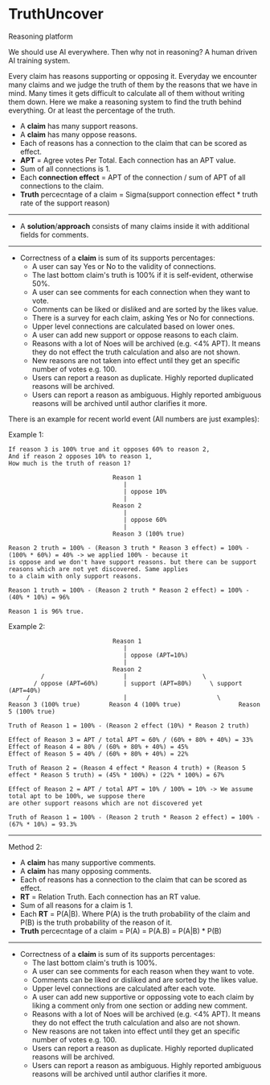 # TruthUncover
Reasoning platform

We should use AI everywhere. Then why not in reasoning? A human driven AI training system.

Every claim has reasons supporting or opposing it. Everyday we encounter many claims and we judge the truth of them by the reasons that we have in mind. Many times it gets difficult to calculate all of them without writing them down. Here we make a reasoning system to find the truth behind everything. Or at least the percentage of the truth.

- A **claim** has many support reasons.
- A **claim** has many oppose reasons.
- Each of reasons has a connection to the claim that can be scored as effect.
- **APT** = Agree votes Per Total. Each connection has an APT value.
- Sum of all connections is 1.
- Each **connection effect** = APT of the connection / sum of APT of all connections to the claim.
- **Truth** percecntage of a claim = Sigma(support connection effect * truth rate of the support reason)
---
- A **solution**/**approach** consists of many claims inside it with additional fields for comments.
---
- Correctness of a **claim** is sum of its supports percentages:
  - A user can say Yes or No to the validity of connections.
  - The last bottom claim's truth is 100% if it is self-evident, otherwise 50%.
  - A user can see comments for each connection when they want to vote.
  - Comments can be liked or disliked and are sorted by the likes value.
  - There is a survey for each claim, asking Yes or No for connections.
  - Upper level connections are calculated based on lower ones.
  - A user can add new support or oppose reasons to each claim.
  - Reasons with a lot of Noes will be archived (e.g. <4% APT). It means they do not effect the truth calculation and also are not shown.
  - New reasons are not taken into effect until they get an specific number of votes e.g. 100.
  - Users can report a reason as duplicate. Highly reported duplicated reasons will be archived.
  - Users can report a reason as ambiguous. Highly reported ambiguous reasons will be archived until author clarifies it more.

There is an example for recent world event (All numbers are just examples):

Example 1:

    If reason 3 is 100% true and it opposes 60% to reason 2,
    And if reason 2 opposes 10% to reason 1,
    How much is the truth of reason 1?
    
                                 Reason 1
                                    |
                                    | oppose 10%
                                    |
                                 Reason 2
                                    |
                                    | oppose 60%
                                    |
                                 Reason 3 (100% true)
                                 
    Reason 2 truth = 100% - (Reason 3 truth * Reason 3 effect) = 100% - (100% * 60%) = 40% -> we applied 100% - because it
    is oppose and we don't have support reasons. but there can be support reasons which are not yet discovered. Same applies
    to a claim with only support reasons.
    
    Reason 1 truth = 100% - (Reason 2 truth * Reason 2 effect) = 100% - (40% * 10%) = 96%
    
    Reason 1 is 96% true.

Example 2:

                                 Reason 1
                                    |
                                    | oppose (APT=10%)
                                    |
                                 Reason 2
             /                      |                     \
           / oppose (APT=60%)       | support (APT=80%)     \ support (APT=40%)
         /                          |                         \
    Reason 3 (100% true)        Reason 4 (100% true)                Reason 5 (100% true)

    Truth of Reason 1 = 100% - (Reason 2 effect (10%) * Reason 2 truth)

    Effect of Reason 3 = APT / total APT = 60% / (60% + 80% + 40%) = 33%
    Effect of Reason 4 = 80% / (60% + 80% + 40%) = 45%
    Effect of Reason 5 = 40% / (60% + 80% + 40%) = 22%

    Truth of Reason 2 = (Reason 4 effect * Reason 4 truth) + (Reason 5 effect * Reason 5 truth) = (45% * 100%) + (22% * 100%) = 67%

    Effect of Reason 2 = APT / total APT = 10% / 100% = 10% -> We assume total apt to be 100%, we suppose there
    are other support reasons which are not discovered yet

    Truth of Reason 1 = 100% - (Reason 2 truth * Reason 2 effect) = 100% - (67% * 10%) = 93.3%

----------------------------

Method 2:

- A **claim** has many supportive comments.
- A **claim** has many opposing comments.
- Each of reasons has a connection to the claim that can be scored as effect.
- **RT** = Relation Truth. Each connection has an RT value.
- Sum of all reasons for a claim is 1.
- Each **RT** = P(A|B). Where P(A) is the truth probability of the claim and P(B) is the truth probability of the reason of it.
- **Truth** percecntage of a claim = P(A) = P(A.B) = P(A|B) * P(B)
---
- Correctness of a **claim** is sum of its supports percentages:
  - The last bottom claim's truth is 100%.
  - A user can see comments for each reason when they want to vote.
  - Comments can be liked or disliked and are sorted by the likes value.
  - Upper level connections are calculated after each vote.
  - A user can add new supportive or oppossing vote to each claim by liking a comment only from one section or adding new comment.
  - Reasons with a lot of Noes will be archived (e.g. <4% APT). It means they do not effect the truth calculation and also are not shown.
  - New reasons are not taken into effect until they get an specific number of votes e.g. 100.
  - Users can report a reason as duplicate. Highly reported duplicated reasons will be archived.
  - Users can report a reason as ambiguous. Highly reported ambiguous reasons will be archived until author clarifies it more.
